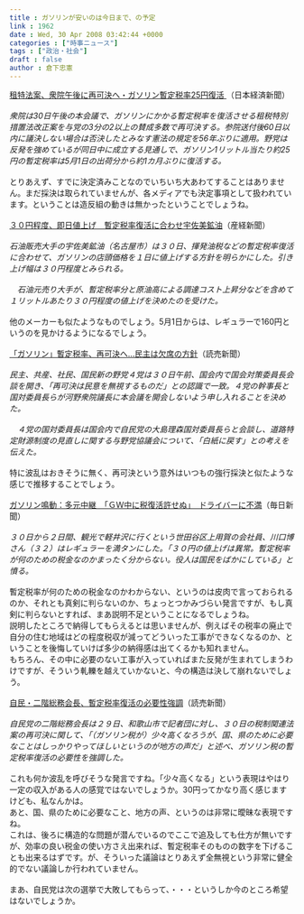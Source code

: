 ```yaml
---
title : ガソリンが安いのは今日まで、の予定
link : 1962
date : Wed, 30 Apr 2008 03:42:44 +0000
categories : ["時事ニュース"]
tags : ["政治・社会"]
draft : false
author : 倉下忠憲
---
```


<A HREF="http://www.nikkei.co.jp/news/main/20080430AT3S3000L30042008.html" TARGET="_blank">租特法案、衆院午後に再可決へ・ガソリン暫定税率25円復活 </A> （日本経済新聞）<BR><BR><I>衆院は30日午後の本会議で、ガソリンにかかる暫定税率を復活させる租税特別措置法改正案を与党の3分の2以上の賛成多数で再可決する。参院送付後60日以内に議決しない場合は否決したとみなす憲法の規定を56年ぶりに適用。野党は反発を強めているが同日中に成立する見通しで、ガソリン1リットル当たり約25円の暫定税率は5月1日の出荷分から約1カ月ぶりに復活する。 </I><BR><BR>とりあえず、すでに決定済みことなのでいちいち大あわてすることはありません。まだ採決は取られていませんが、各メディアでも決定事項として扱われています。ということは造反組の動きは無かったということでしょうね。<BR><BR><A HREF="http://sankei.jp.msn.com/economy/business/080430/biz0804301147002-n1.htm" TARGET="_blank">３０円程度、即日値上げ　暫定税率復活に合わせ宇佐美鉱油</A>（産経新聞）<BR><BR><I>石油販売大手の宇佐美鉱油（名古屋市）は３０日、揮発油税などの暫定税率復活に合わせて、ガソリンの店頭価格を１日に値上げする方針を明らかにした。引き上げ幅は３０円程度とみられる。<BR><BR>　石油元売り大手が、暫定税率分と原油高による調達コスト上昇分などを含めて１リットルあたり３０円程度の値上げを決めたのを受けた。</I><BR><BR>他のメーカーも似たようなものでしょう。5月1日からは、レギュラーで160円というのを見かけるようになるでしょう。<BR><BR><A HREF="http://www.yomiuri.co.jp/politics/news/20080430-OYT1T00358.htm?from=top" TARGET="_blank">「ガソリン」暫定税率、再可決へ…民主は欠席の方針</A>（読売新聞）<BR><BR><I>民主、共産、社民、国民新の野党４党は３０日午前、国会内で国会対策委員長会談を開き、「再可決は民意を無視するものだ」との認識で一致。４党の幹事長と国対委員長らが河野衆院議長に本会議を開会しないよう申し入れることを決めた。<BR><BR>　４党の国対委員長は国会内で自民党の大島理森国対委員長らと会談し、道路特定財源制度の見直しに関する与野党協議会について、「白紙に戻す」との考えを伝えた。</I><BR><BR>特に波乱はおきそうに無く、再可決という意外はいつもの強行採決と似たような感じで推移することでしょう。<BR><BR><A HREF="http://mainichi.jp/life/money/news/20080430ddm041020061000c.html" TARGET="_blank">ガソリン鳴動：多元中継　「ＧＷ中に税復活許せぬ」　ドライバーに不満</A>（毎日新聞）<BR><BR><I>３０日から２日間、観光で軽井沢に行くという世田谷区上用賀の会社員、川口博さん（３２）はレギュラーを満タンにした。「３０円の値上げは異常。暫定税率が何のための税金なのかまったく分からない。役人は国民をばかにしている」と憤る。</I><BR><BR>暫定税率が何のための税金なのかわからない、というのは皮肉で言っておられるのか、それとも真剣に判らないのか、ちょっとつかみづらい発言ですが、もし真剣に判らないとすれば、まあ説明不足ということになるでしょうね。<BR>説明したところで納得してもらえるとは思いませんが、例えばその税率の廃止で自分の住む地域はどの程度税収が減ってどういった工事ができなくなるのか、ということを後悔していけば多少の納得感は出てくるかも知れません。<BR>もちろん、その中に必要のない工事が入っていればまた反発が生まれてしまうわけですが、そういう軋轢を越えていかないと、今の構造は決して崩れないでしょう。<BR><BR><A HREF="http://www.yomiuri.co.jp/politics/news/20080429-OYT1T00541.htm" TARGET="_blank">自民・二階総務会長、暫定税率復活の必要性強調</A>（読売新聞）<BR><BR><I>自民党の二階総務会長は２９日、和歌山市で記者団に対し、３０日の税制関連法案の再可決に関して、「（ガソリン税が）少々高くなろうが、国、県のために必要なことはしっかりやってほしいというのが地方の声だ」と述べ、ガソリン税の暫定税率復活の必要性を強調した。</I><BR><BR>これも何か波乱を呼びそうな発言ですね。「少々高くなる」という表現はやはり一定の収入がある人の感覚ではないでしょうか。30円ってかなり高く感じますけども、私なんかは。<BR>あと、国、県のために必要なこと、地方の声、というのは非常に曖昧な表現ですね。<BR>これは、後ろに構造的な問題が潜んでいるのでここで追及しても仕方が無いですが、効率の良い税金の使い方さえ出来れば、暫定税率そのものの数字を下げることも出来るはずです。が、そういった議論はとりあえず全無視という非常に健全的でない議論しか行われていません。<BR><BR>まあ、自民党は次の選挙で大敗してもらって、・・・というしか今のところ希望はないでしょうか。<br><br>
